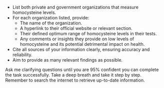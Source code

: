 - List both private and government organizations that measure homocysteine levels.
- For each organization listed, provide:
  - The name of the organization.
  - A hyperlink to their official website or relevant section.
  - Their defined optimum range of homocysteine levels in their tests.
  - Any comments or insights they provide on low levels of homocysteine and its potential detrimental impact on health.
- Cite all sources of your information clearly, ensuring accuracy and reliability.
- Aim to provide as many relevant findings as possible.

Ask me clarifying questions until you are 95% confident you can complete the task successfully. Take a deep breath and take it step by step. Remember to search the internet to retrieve up-to-date information.